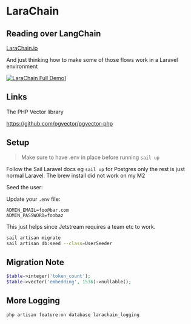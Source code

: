 # LaraChain

## Reading over LangChain

[LaraChain.io](https://github.com/alnutile/larachain/wiki/LaraChain)

And just thinking how to make some of those flows work in a Laravel environment

[![LaraChain Full Demo](https://img.youtube.com/vi/cz7d6d3pk4o/0.jpg)](https://www.youtube.com/watch?v=cz7d6d3pk4o)]


## Links

The PHP Vector library

https://github.com/pgvector/pgvector-php

## Setup

> Make sure to have .env in place before running `sail up`

Follow the Sail Laravel docs eg `sail up` for Postgres only the rest is just 
normal Laravel. The brew install did not work on my M2

Seed the user:

Update your `.env` file:

```dotenv
ADMIN_EMAIL=foo@bar.com
ADMIN_PASSWORD=foobaz
```

This just helps since Jetstream requires a team etc to work.


```bash
sail artisan migrate
sail artisan db:seed --class=UserSeeder
```


## Migration Note

```php 
$table->integer('token_count');
$table->vector('embedding', 1536)->nullable(); 
```

## More Logging 

```bash 
php artisan feature:on database larachain_logging
```



